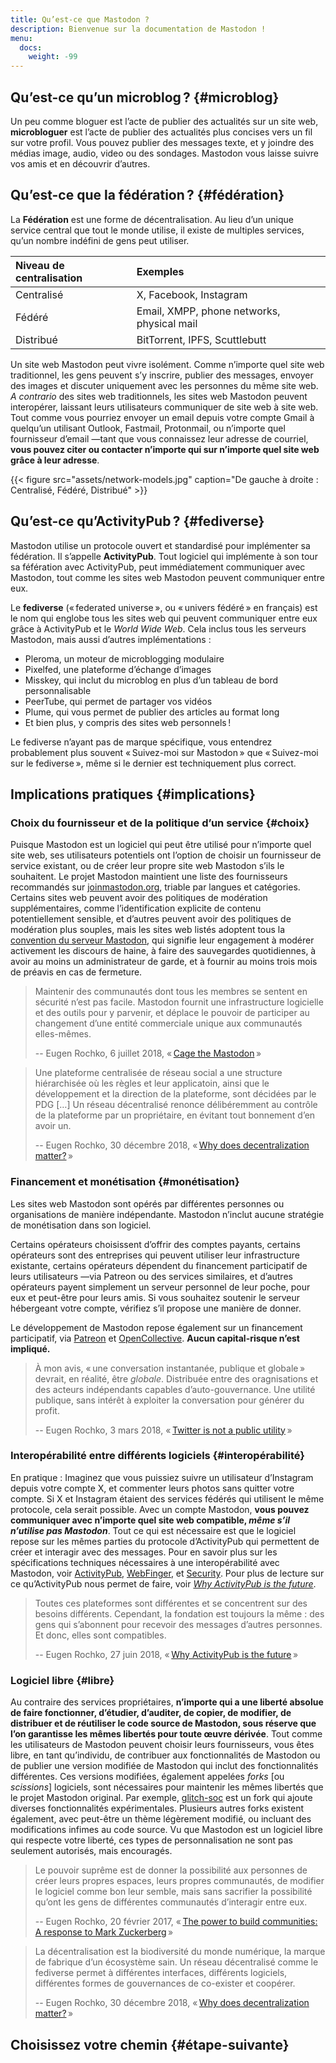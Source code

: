 ```yaml
---
title: Qu’est-ce que Mastodon ?
description: Bienvenue sur la documentation de Mastodon !
menu:
  docs:
    weight: -99
---
```


## Qu’est-ce qu’un microblog ? {#microblog}

Un peu comme bloguer est l’acte de publier des actualités sur un site web, **microbloguer** est l’acte de publier des actualités plus concises vers un fil sur votre profil. Vous pouvez publier des messages texte, et y joindre des médias image, audio, video ou des sondages. Mastodon vous laisse suivre vos amis et en découvrir d’autres.

## Qu’est-ce que la fédération ? {#fédération}

La **Fédération** est une forme de décentralisation. Au lieu d’un unique service central que tout le monde utilise, il existe de multiples services, qu’un nombre indéfini de gens peut utiliser.

| Niveau de centralisation | Exemples |
| :--- | :--- |
| Centralisé | X, Facebook, Instagram |
| Fédéré | Email, XMPP, phone networks, physical mail |
| Distribué | BitTorrent, IPFS, Scuttlebutt |

Un site web Mastodon peut vivre isolément. Comme n’importe quel site web traditionnel, les gens peuvent s’y inscrire, publier des messages, envoyer des images et discuter uniquement avec les personnes du même site web. _A contrario_ des sites web traditionnels, les sites web Mastodon peuvent interopérer, laissant leurs utilisateurs communiquer de site web à site web. Tout comme vous pourriez envoyer un email depuis votre compte Gmail à quelqu’un utilisant Outlook, Fastmail, Protonmail, ou n’importe quel fournisseur d’email —tant que vous connaissez leur adresse de courriel, **vous pouvez citer ou contacter n’importe qui sur n’importe quel site web grâce à leur adresse**.

{{< figure src="assets/network-models.jpg" caption="De gauche à droite : Centralisé, Fédéré, Distribué" >}}

## Qu’est-ce qu’ActivityPub ? {#fediverse}

Mastodon utilise un protocole ouvert et standardisé pour implémenter sa fédération. Il s’appelle **ActivityPub**. Tout logiciel qui implémente à son tour sa féfération avec ActivityPub, peut immédiatement communiquer avec Mastodon, tout comme les sites web Mastodon peuvent communiquer entre eux.

Le **fediverse** (« federated universe », ou « univers fédéré » en français) est le nom qui englobe tous les sites web qui peuvent communiquer entre eux grâce à ActivityPub et le _World Wide Web_. Cela inclus tous les serveurs Mastodon, mais aussi d’autres implémentations :

- Pleroma, un moteur de microblogging modulaire
- Pixelfed, une plateforme d’échange d’images
- Misskey, qui inclut du microblog en plus d’un tableau de bord personnalisable
- PeerTube, qui permet de partager vos vidéos
- Plume, qui vous permet de publier des articles au format long
- Et bien plus, y compris des sites web personnels !

Le fediverse n’ayant pas de marque spécifique, vous entendrez probablement plus souvent « Suivez-moi sur Mastodon » que « Suivez-moi sur le fediverse », même si le dernier est techniquement plus correct.

## Implications pratiques {#implications}

### Choix du fournisseur et de la politique d’un service {#choix}

Puisque Mastodon est un logiciel qui peut être utilisé pour n’importe quel site web, ses utilisateurs potentiels ont l’option de choisir un fournisseur de service existant, ou de créer leur propre site web Mastodon s’ils le souhaitent. Le projet Mastodon maintient une liste des fournisseurs recommandés sur [joinmastodon.org](https://joinmastodon.org/fr), triable par langues et catégories. Certains sites web peuvent avoir des politiques de modération supplémentaires, comme l’identification explicite de contenu potentiellement sensible, et d’autres peuvent avoir des politiques de modération plus souples, mais les sites web listés adoptent tous la [convention du serveur Mastodon](https://joinmastodon.org/fr/covenant), qui signifie leur engagement à modérer activement les discours de haine, à faire des sauvegardes quotidiennes, à avoir au moins un administrateur de garde, et à fournir au moins trois mois de préavis en cas de fermeture.

> Maintenir des communautés dont tous les membres se sentent en sécurité n’est pas facile. Mastodon fournit une infrastructure logicielle et des outils pour y parvenir, et déplace le pouvoir de participer au changement d’une entité commerciale unique aux communautés elles-mêmes.
>
> -- Eugen Rochko, 6 juillet 2018, « [Cage the Mastodon](https://blog.joinmastodon.org/2018/07/cage-the-mastodon/) »

> Une plateforme centralisée de réseau social a une structure hiérarchisée où les règles et leur applicatoin, ainsi que le développement et la direction de la plateforme, sont décidées par le PDG […] Un réseau décentralisé renonce délibéremment au contrôle de la plateforme par un propriétaire, en évitant tout bonnement d’en avoir un.
>
> -- Eugen Rochko, 30 décembre 2018, « [Why does decentralization matter?](https://blog.joinmastodon.org/2018/12/why-does-decentralization-matter/) »

### Financement et monétisation {#monétisation}

Les sites web Mastodon sont opérés par différentes personnes ou organisations de manière indépendante. Mastodon n’inclut aucune stratégie de monétisation dans son logiciel.

Certains opérateurs choisissent d’offrir des comptes payants, certains opérateurs sont des entreprises qui peuvent utiliser leur infrastructure existante, certains opérateurs dépendent du financement participatif de leurs utilisateurs —via Patreon ou des services similaires, et d’autres opérateurs payent simplement un serveur personnel de leur poche, pour eux et peut-être pour leurs amis. Si vous souhaitez soutenir le serveur hébergeant votre compte, vérifiez s’il propose une manière de donner.

Le développement de Mastodon repose également sur un financement participatif, via [Patreon](https://patreon.com/mastodon) et [OpenCollective](https://opencollective.com/mastodon). **Aucun capital-risque n’est impliqué.**

> À mon avis, « une conversation instantanée, publique et globale » devrait, en réalité, être _globale_. Distribuée entre des oragnisations et des acteurs indépendants capables d’auto-gouvernance. Une utilité publique, sans intérêt à exploiter la conversation pour générer du profit.
>
> -- Eugen Rochko, 3 mars 2018, « [Twitter is not a public utility](https://blog.joinmastodon.org/2018/03/twitter-is-not-a-public-utility/) »

### Interopérabilité entre différents logiciels {#interopérabilité}

En pratique : Imaginez que vous puissiez suivre un utilisateur d’Instagram depuis votre compte X, et commenter leurs photos sans quitter votre compte. Si X et Instagram étaient des services fédérés qui utilisent le même protocole, cela serait possible. Avec un compte Mastodon, **vous pouvez communiquer avec n’importe quel site web compatible, _même s’il n’utilise pas Mastodon_**. Tout ce qui est nécessaire est que le logiciel repose sur les mêmes parties du protocole d’ActivityPub qui permettent de créer et interagir avec des messages. Pour en savoir plus sur les spécifications techniques nécessaires à une interopérabilité avec Mastodon, voir [ActivityPub](spec/activitypub), [WebFinger](spec/webfinger), et [Security](spec/security). Pour plus de lecture sur ce qu’ActivityPub nous permet de faire, voir _[Why ActivityPub is the future](https://blog.joinmastodon.org/2018/06/why-activitypub-is-the-future/)_.

> Toutes ces plateformes sont différentes et se concentrent sur des besoins différents. Cependant, la fondation est toujours la même : des gens qui s’abonnent pour recevoir des messages d’autres personnes. Et donc, elles sont compatibles.
>
> -- Eugen Rochko, 27 juin 2018, « [Why ActivityPub is the future](https://blog.joinmastodon.org/2018/06/why-activitypub-is-the-future/) »

### Logiciel libre {#libre}

Au contraire des services propriétaires, **n’importe qui a une liberté absolue de faire fonctionner, d’étudier, d’auditer, de copier, de modifier, de distribuer et de réutiliser le code source de Mastodon, sous réserve que l’on garantisse les mêmes libertés pour toute œuvre dérivée**. Tout comme les utilisateurs de Mastodon peuvent choisir leurs fournisseurs, vous êtes libre, en tant qu’individu, de contribuer aux fonctionnalités de Mastodon ou de publier une version modifiée de Mastodon qui inclut des fonctionnalités différentes. Ces versions modifiées, également appelées _forks_ [ou _scissions_] logiciels, sont nécessaires pour maintenir les mêmes libertés que le projet Mastodon original. Par exemple, [glitch-soc](https://glitch-soc.github.io/docs/) est un fork qui ajoute diverses fonctionnalités expérimentales. Plusieurs autres forks existent également, avec peut-être un thème légèrement modifié, ou incluant des modifications infimes au code source. Vu que Mastodon est un logiciel libre qui respecte votre liberté, ces types de personnalisation ne sont pas seulement autorisés, mais encouragés.

> Le pouvoir suprême est de donner la possibilité aux personnes de créer leurs propres espaces, leurs propres communautés, de modifier le logiciel comme bon leur semble, mais sans sacrifier la possibilité qu’ont les gens de différentes communautés d’interagir entre eux.
>
> -- Eugen Rochko, 20 février 2017, « [The power to build communities: A response to Mark Zuckerberg](https://blog.joinmastodon.org/2017/02/the-power-to-build-communities/) »

> La décentralisation est la biodiversité du monde numérique, la marque de fabrique d’un écosystème sain. Un réseau décentralisé comme le fediverse permet à différentes interfaces, différents logiciels, différentes formes de gouvernances de co-exister et coopérer.
>
> -- Eugen Rochko, 30 décembre 2018, « [Why does decentralization matter?](https://blog.joinmastodon.org/2018/12/why-does-decentralization-matter/) »

## Choisissez votre chemin {#étape-suivante}

<!-- TODO: Translate those pages before linking to them.

Apprenez comment utiliser Mastodon :

{{< page-ref page="user/signup" >}}

Apprenez comment installer Mastodon :

{{< page-ref page="admin/prerequisites" >}}

Apprenez comment développer une application pour Mastodon :

{{< page-ref page="client/intro" >}}

Découvrez le backend de Mastodon et comment contribuer :

{{< page-ref page="dev/overview" >}}

-->
